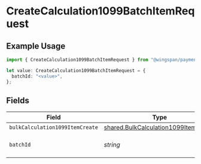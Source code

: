 # CreateCalculation1099BatchItemRequest

## Example Usage

```typescript
import { CreateCalculation1099BatchItemRequest } from "@wingspan/payments/sdk/models/operations";

let value: CreateCalculation1099BatchItemRequest = {
  batchId: "<value>",
};
```

## Fields

| Field                                                                                               | Type                                                                                                | Required                                                                                            | Description                                                                                         |
| --------------------------------------------------------------------------------------------------- | --------------------------------------------------------------------------------------------------- | --------------------------------------------------------------------------------------------------- | --------------------------------------------------------------------------------------------------- |
| `bulkCalculation1099ItemCreate`                                                                     | [shared.BulkCalculation1099ItemCreate](../../../sdk/models/shared/bulkcalculation1099itemcreate.md) | :heavy_minus_sign:                                                                                  | N/A                                                                                                 |
| `batchId`                                                                                           | *string*                                                                                            | :heavy_check_mark:                                                                                  | Unique identifier for a batch                                                                       |